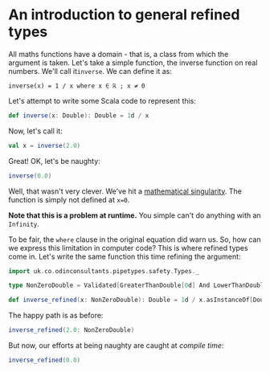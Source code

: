 # An introduction to general refined types

All maths functions have a domain - that is, a class from which the argument is taken.
Let's take a simple function, the inverse function on real numbers. We'll call it```inverse```. We can define it as:

`inverse(x) = 1 / x where x ∈ ℝ ; x ≠ 0`

Let's attempt to write some Scala code to represent this:

```scala mdoc
def inverse(x: Double): Double = 1d / x
```

Now, let's call it:

```scala mdoc
val x = inverse(2.0)
```

Great! OK, let's be naughty:

```scala mdoc
inverse(0.0)
```

Well, that wasn't very clever. We've hit a [mathematical singularity](https://en.wikipedia.org/wiki/Singularity_(mathematics)).
The function is simply not defined at `x=0`. 

**Note that this is a problem at runtime.** You simple can't do anything with an `Infinity`.

To be fair, the `where` clause in the original equation did warn us.
So, how can we express this limitation in computer code?
This is where refined types come in. 
Let's write the same function this time refining the argument:

```scala mdoc
import uk.co.odinconsultants.pipetypes.safety.Types._

type NonZeroDouble = Validated[GreaterThanDouble[0d] And LowerThanDouble[0d]]

def inverse_refined(x: NonZeroDouble): Double = 1d / x.asInstanceOf[Double]
```

The happy path is as before:

```scala mdoc
inverse_refined(2.0: NonZeroDouble)
```

But now, our efforts at being naughty are caught at *compile time*:

```scala mdoc:crash
inverse_refined(0.0)
```